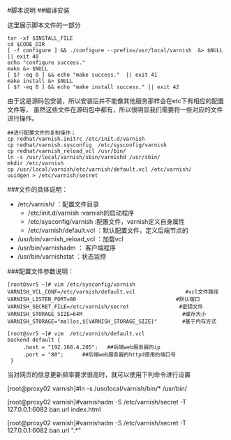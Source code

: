 #脚本说明
##编译安装

这里展示脚本文件的一部分

```
tar -xf $INSTALL_FILE
cd $CODE_DIR
[ -f configure ] && ./configure --prefix=/usr/local/varnish  &> $NULL || exit 40
echo "configure success."
make &> $NULL
[ $? -eq 0 ] && echo "make success."  || exit 41
make install &> $NULL
[ $? -eq 0 ] && echo "make install success." || exit 42
```

由于这是源码包安装，所以安装后并不能像其他服务那样会在etc下有相应的配置文件等，
虽然这些文件在源码包中都有，所以很明显我们需要将一些对应的文件进行操作。

```
##进行配置文件的复制操作；
cp redhat/varnish.initrc /etc/init.d/varnish
cp redhat/varnish.sysconfig  /etc/sysconfig/varnish
cp redhat/varnish_reload_vcl /usr/bin/
ln -s /usr/local/varnish/sbin/varnishd /usr/sbin/
mkdir /etc/varnish
cp /usr/local/varnish/etc/varnish/default.vcl /etc/varnish/
uuidgen > /etc/varnish/secret
```

###文件的具体说明：

- /etc/varnish/  ：配置文件目录
  - /etc/init.d/varnish :varnish的启动程序
  - /etc/sysconfig/varnish :配置文件，varnish定义自身属性
  - /etc/varnish/default.vcl ：默认配置文件，定义后端节点的
- /usr/bin/varnish_reload_vcl ：加载vcl
- /usr/bin/varnishadm ： 客户端程序
- /usr/bin/varnishstat ：状态监控

###配置文件参数说明：

```
[root@svr5 ~]# vim /etc/sysconfig/varnish
VARNISH_VCL_CONF=/etc/varnish/default.vcl                #vcl文件路径
VARNISH_LISTEN_PORT=80                                #默认端口
VARNISH_SECRET_FILE=/etc/varnish/secret                #密钥文件
VARNISH_STORAGE_SIZE=64M                                #缓存大小
VARNISH_STORAGE="malloc,${VARNISH_STORAGE_SIZE}"        #基于内存方式

[root@svr5 ~]# vim  /etc/varnish/default.vcl
backend default {
     .host = "192.168.4.205";	##后端web服务器的ip
     .port = "80";		##后端web服务器的httpd使用的端口号
 }
```

当对网页的信息更新频率要求很高时，就可以使用下列命令进行设置

[root@proxy02 varnish]#ln -s /usr/local/varnish/bin/* /usr/bin/

[root@proxy02 varnish]#varnishadm -S /etc/varnish/secret -T 127.0.0.1:6082 ban.url index.html

[root@proxy02 varnish]#varnishadm -S /etc/varnish/secret -T 127.0.0.1:6082 ban.url ".*"
